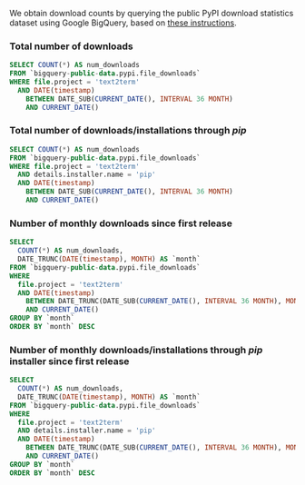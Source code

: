 We obtain download counts by querying the public PyPI download statistics dataset using Google BigQuery, based on [these instructions](https://packaging.python.org/en/latest/guides/analyzing-pypi-package-downloads/).

### Total number of downloads

```sql
SELECT COUNT(*) AS num_downloads
FROM `bigquery-public-data.pypi.file_downloads`
WHERE file.project = 'text2term'
  AND DATE(timestamp)
    BETWEEN DATE_SUB(CURRENT_DATE(), INTERVAL 36 MONTH)
    AND CURRENT_DATE()
```

### Total number of downloads/installations through _pip_
```sql
SELECT COUNT(*) AS num_downloads
FROM `bigquery-public-data.pypi.file_downloads`
WHERE file.project = 'text2term'
  AND details.installer.name = 'pip'
  AND DATE(timestamp)
    BETWEEN DATE_SUB(CURRENT_DATE(), INTERVAL 36 MONTH)
    AND CURRENT_DATE()
```

### Number of monthly downloads since first release
```sql
SELECT
  COUNT(*) AS num_downloads,
  DATE_TRUNC(DATE(timestamp), MONTH) AS `month`
FROM `bigquery-public-data.pypi.file_downloads`
WHERE
  file.project = 'text2term'
  AND DATE(timestamp)
    BETWEEN DATE_TRUNC(DATE_SUB(CURRENT_DATE(), INTERVAL 36 MONTH), MONTH)
    AND CURRENT_DATE()
GROUP BY `month`
ORDER BY `month` DESC
```

### Number of monthly downloads/installations through _pip_ installer since first release
```sql
SELECT
  COUNT(*) AS num_downloads,
  DATE_TRUNC(DATE(timestamp), MONTH) AS `month`
FROM `bigquery-public-data.pypi.file_downloads`
WHERE
  file.project = 'text2term'
  AND details.installer.name = 'pip'
  AND DATE(timestamp)
    BETWEEN DATE_TRUNC(DATE_SUB(CURRENT_DATE(), INTERVAL 36 MONTH), MONTH)
    AND CURRENT_DATE()
GROUP BY `month`
ORDER BY `month` DESC
```